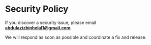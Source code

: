 # Security Policy

If you discover a security issue, please email **abdulazizbinhelal1@gmail.com**.

We will respond as soon as possible and coordinate a fix and release.
